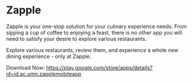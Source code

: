 # Zapple

Zapple is your one-stop solution for your culinary experience needs. From sipping a cup of coffee to enjoying a feast, there is no other app you will need to satisfy your desire to explore various restaurants.

Explore various restaurants, review them, and experience a whole new dining experience - only at Zapple.

Download Now: https://play.google.com/store/apps/details?id=id.ac.umn.zapplemobileapp
